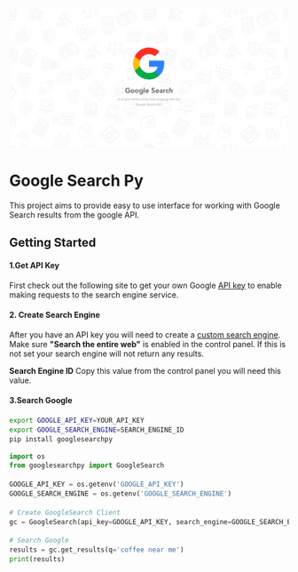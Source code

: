 ![image](docs/google-header.png)

# **Google Search Py**

This project aims to provide easy to use interface for working with Google Search results from the google API.

## **Getting Started**

#### **1.Get API Key**
First check out the following site to get your own Google [API key](https://developers.google.com/custom-search/v1/overview) to enable making requests to the search engine service.

#### **2. Create Search Engine**
After you have an API key you will need to create a [custom search engine](https://developers.google.com/custom-search/docs/tutorial/creatingcse). Make sure **"Search the entire web"** is enabled in the control panel. If this is not set your search engine will not return any results.

**Search Engine ID** Copy this value from the control panel you will need this value.

#### **3.Search Google**
```bash
export GOOGLE_API_KEY=YOUR_API_KEY
export GOOGLE_SEARCH_ENGINE=SEARCH_ENGINE_ID
pip install googlesearchpy
```

```python
import os
from googlesearchpy import GoogleSearch 

GOOGLE_API_KEY = os.getenv('GOOGLE_API_KEY')
GOOGLE_SEARCH_ENGINE = os.getenv('GOOGLE_SEARCH_ENGINE')

# Create GoogleSearch Client
gc = GoogleSearch(api_key=GOOGLE_API_KEY, search_engine=GOOGLE_SEARCH_ENGINE)

# Search Google
results = gc.get_results(q='coffee near me')
print(results)
```